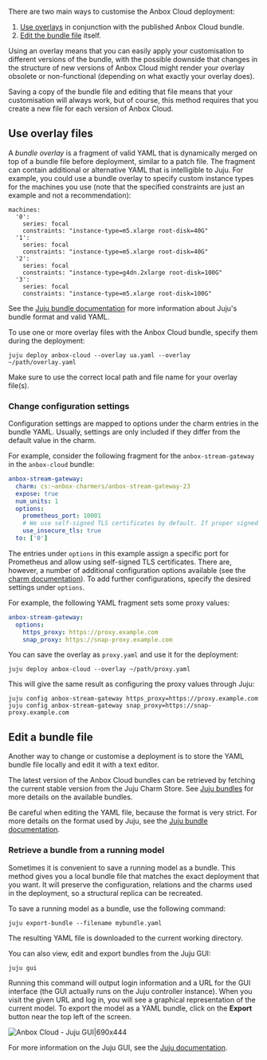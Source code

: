 There are two main ways to customise the Anbox Cloud deployment:

1. [Use overlays](#overlay-files) in conjunction with the published Anbox Cloud bundle.
2. [Edit the bundle file](#edit-bundle) itself.

Using an overlay means that you can easily apply your customisation to different versions of the bundle, with the possible downside that changes in the structure of new versions of Anbox Cloud might render your overlay obsolete or non-functional (depending on what exactly your overlay does).

Saving a copy of the bundle file and editing that file means that your customisation will always work, but of course, this method requires that you create a new file for each version of Anbox Cloud.

<a name="overlay-files"></a>
## Use overlay files

A *bundle overlay* is a fragment of valid YAML that is dynamically merged on top of a bundle file before deployment, similar to a patch file. The fragment can contain additional or alternative YAML that is intelligible to Juju. For example, you could use a bundle overlay to specify custom instance types for the machines you use (note that the specified constraints are just an example and not a recommendation):

    machines:
      '0':
        series: focal
        constraints: "instance-type=m5.xlarge root-disk=40G"
      '1':
        series: focal
        constraints: "instance-type=m5.xlarge root-disk=40G"
      '2':
        series: focal
        constraints: "instance-type=g4dn.2xlarge root-disk=100G"
      '3':
        series: focal
        constraints: "instance-type=m5.xlarge root-disk=100G"

See the [Juju bundle documentation](https://juju.is/docs/sdk/bundle-reference) for more information about Juju's bundle format and valid YAML.

To use one or more overlay files with the Anbox Cloud bundle, specify them during the deployment:

    juju deploy anbox-cloud --overlay ua.yaml --overlay ~/path/overlay.yaml

Make sure to use the correct local path and file name for your overlay file(s).


### Change configuration settings

Configuration settings are mapped to options under the charm entries in the bundle YAML. Usually, settings are only included if they differ from the default value in the charm.

For example, consider the following fragment for the `anbox-stream-gateway` in the `anbox-cloud` bundle:

```yaml
anbox-stream-gateway:
  charm: cs:~anbox-charmers/anbox-stream-gateway-23
  expose: true
  num_units: 1
  options:
    prometheus_port: 10001
    # We use self-signed TLS certificates by default. If proper signed certificates are used, this can be dropped.
    use_insecure_tls: true
  to: ['0']
```

The entries under `options` in this example assign a specific port for Prometheus and allow using self-signed TLS certificates. There are, however, a number of additional configuration options available (see the [charm documentation](https://jaas.ai/u/anbox-charmers/anbox-stream-gateway/64)). To add further configurations, specify the desired settings under `options`.

For example, the following YAML fragment sets some proxy values:

```yaml
anbox-stream-gateway:
  options:
    https_proxy: https://proxy.example.com
    snap_proxy: https://snap-proxy.example.com
```

You can save the overlay as `proxy.yaml` and use it for the deployment:

    juju deploy anbox-cloud --overlay ~/path/proxy.yaml

This will give the same result as configuring the proxy values through Juju:

    juju config anbox-stream-gateway https_proxy=https://proxy.example.com
    juju config anbox-stream-gateway snap_proxy=https://snap-proxy.example.com


<a name="edit-bundle"></a>
## Edit a bundle file

Another way to change or customise a deployment is to store the YAML bundle file locally and edit it with a text editor.

The latest version of the Anbox Cloud bundles can be retrieved by fetching the current stable version from the Juju Charm Store. See [Juju bundles](https://discourse.ubuntu.com/t/about-anbox-cloud/17802#juju-bundles) for more details on the available bundles.

Be careful when editing the YAML file, because the format is very strict. For more details on the format used by Juju, see the [Juju bundle documentation](https://juju.is/docs/sdk/bundle-reference).

### Retrieve a bundle from a running model

Sometimes it is convenient to save a running model as a bundle. This method gives you a local bundle file that matches the exact deployment that you want. It will preserve the configuration, relations and the charms used in the deployment, so a structural replica can be recreated.

To save a running model as a bundle, use the following command:

    juju export-bundle --filename mybundle.yaml

The resulting YAML file is downloaded to the current working directory.

You can also view, edit and export bundles from the Juju GUI:

    juju gui

Running this command will output login information and a URL for the GUI interface (the GUI actually runs on the Juju controller instance). When you visit the given URL and log in, you will see a graphical representation of the current model. To export the model as a YAML bundle, click on the **Export** button near the top left of the screen.

![Anbox Cloud - Juju GUI|690x444](upload://bXqb0LwD7EBZDwL18CsZSBZqL5r.png)

For more information on the Juju GUI, see the [Juju documentation](https://juju.is/docs/olm/accessing-the-dashboard).
